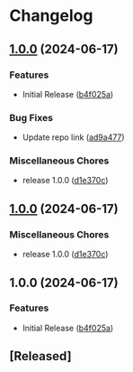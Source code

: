 # Changelog

## [1.0.0](https://github.com/SELISEdigitalplatforms/gotenberg/compare/gotenberg-v1.0.0...gotenberg/v1.0.0) (2024-06-17)


### Features

* Initial Release ([b4f025a](https://github.com/SELISEdigitalplatforms/gotenberg/commit/b4f025aa53448aa818052e8cf1fd46ee1541a7af))


### Bug Fixes

* Update repo link ([ad9a477](https://github.com/SELISEdigitalplatforms/gotenberg/commit/ad9a477656efeec8847e0d84411a45cd7a3b3612))


### Miscellaneous Chores

* release 1.0.0 ([d1e370c](https://github.com/SELISEdigitalplatforms/gotenberg/commit/d1e370caf18bab7647e89aa98ccc02fc56625b95))

## [1.0.0](https://github.com/SELISEdigitalplatforms/gotenberg/compare/gotenberg/v1.0.0...gotenberg/v1.0.0) (2024-06-17)


### Miscellaneous Chores

* release 1.0.0 ([d1e370c](https://github.com/SELISEdigitalplatforms/gotenberg/commit/d1e370caf18bab7647e89aa98ccc02fc56625b95))

## 1.0.0 (2024-06-17)


### Features

* Initial Release ([b4f025a](https://github.com/SELISEdigitalplatforms/gotenberg/commit/b4f025aa53448aa818052e8cf1fd46ee1541a7af))

## [Released]
